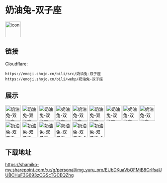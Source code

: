 # 奶油兔-双子座
<img src="https://emoji.shojo.cn/bili/src/奶油兔-双子座/icon.png" width="50" height="50" alt="icon">

## 链接
Cloudflare:
```
https://emoji.shojo.cn/bili/src/奶油兔-双子座
https://emoji.shojo.cn/bili/webp/奶油兔-双子座
```
## 展示
<img src="https://emoji.shojo.cn/bili/src/奶油兔-双子座/奶油兔-双子座-天使击掌.png" width="50" height="50" alt="奶油兔-双子座-天使击掌">
<img src="https://emoji.shojo.cn/bili/src/奶油兔-双子座/奶油兔-双子座-恶魔击掌.png" width="50" height="50" alt="奶油兔-双子座-恶魔击掌">
<img src="https://emoji.shojo.cn/bili/src/奶油兔-双子座/奶油兔-双子座-无语.png" width="50" height="50" alt="奶油兔-双子座-无语">
<img src="https://emoji.shojo.cn/bili/src/奶油兔-双子座/奶油兔-双子座-芜湖.png" width="50" height="50" alt="奶油兔-双子座-芜湖">
<img src="https://emoji.shojo.cn/bili/src/奶油兔-双子座/奶油兔-双子座-球球了.png" width="50" height="50" alt="奶油兔-双子座-球球了">
<img src="https://emoji.shojo.cn/bili/src/奶油兔-双子座/奶油兔-双子座-许愿.png" width="50" height="50" alt="奶油兔-双子座-许愿">
<img src="https://emoji.shojo.cn/bili/src/奶油兔-双子座/奶油兔-双子座-恶魔点赞.png" width="50" height="50" alt="奶油兔-双子座-恶魔点赞">
<img src="https://emoji.shojo.cn/bili/src/奶油兔-双子座/奶油兔-双子座-天使投币.png" width="50" height="50" alt="奶油兔-双子座-天使投币">
<img src="https://emoji.shojo.cn/bili/src/奶油兔-双子座/奶油兔-双子座-奇了怪了.png" width="50" height="50" alt="奶油兔-双子座-奇了怪了">
<img src="https://emoji.shojo.cn/bili/src/奶油兔-双子座/奶油兔-双子座-无限好运.png" width="50" height="50" alt="奶油兔-双子座-无限好运">
<img src="https://emoji.shojo.cn/bili/src/奶油兔-双子座/奶油兔-双子座-双.png" width="50" height="50" alt="奶油兔-双子座-双">
<img src="https://emoji.shojo.cn/bili/src/奶油兔-双子座/奶油兔-双子座-子.png" width="50" height="50" alt="奶油兔-双子座-子">
<img src="https://emoji.shojo.cn/bili/src/奶油兔-双子座/奶油兔-双子座-座.png" width="50" height="50" alt="奶油兔-双子座-座">
<img src="https://emoji.shojo.cn/bili/src/奶油兔-双子座/奶油兔-双子座-2.png" width="50" height="50" alt="奶油兔-双子座-2">
<img src="https://emoji.shojo.cn/bili/src/奶油兔-双子座/奶油兔-双子座-3.png" width="50" height="50" alt="奶油兔-双子座-3">

## 下载地址

https://shamiko-my.sharepoint.com/:u:/g/personal/img_yuru_pro/EUbDKuaVbOFMjB8CrIfsaUUBCHuF3G693zCGScTGCEQZhg